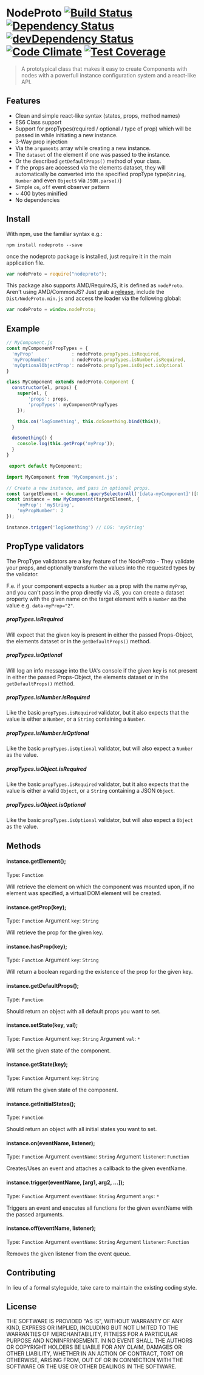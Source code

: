 # NodeProto [![Build Status](https://travis-ci.org/Inkdpixels/NodeProto.svg)](https://travis-ci.org/Inkdpixels/NodeProto) [![Dependency Status](https://david-dm.org/Inkdpixels/NodeProto.svg)](https://david-dm.org/Inkdpixels/NodeProto) [![devDependency Status](https://david-dm.org/Inkdpixels/NodeProto/dev-status.svg)](https://david-dm.org/Inkdpixels/NodeProto#info=devDependencies) [![Code Climate](https://codeclimate.com/github/Inkdpixels/NodeProto/badges/gpa.svg)](https://codeclimate.com/github/Inkdpixels/NodeProto) [![Test Coverage](https://codeclimate.com/github/Inkdpixels/NodeProto/badges/coverage.svg)](https://codeclimate.com/github/Inkdpixels/NodeProto/coverage)

> A prototypical class that makes it easy to create Components with nodes with a powerfull instance configuration system and a react-like API.


## Features
* Clean and simple react-like syntax (states, props, method names)
* ES6 Class support
* Support for propTypes(required / optional / type of prop) which will be passed in while initiating a new instance.
* 3-Way prop injection
 * Via the `arguments` array while creating a new instance.
 * The `dataset` of the element if one was passed to the instance.
 * Or the described `getDefaultProps()` method of your class.
* If the props are accessed via the elements dataset, they will automatically be converted into the specified propType type(`String`, `Number` and even `Object`s via `JSON.parse()`)
* Simple `on`, `off` event observer pattern
* ~ 400 bytes minified
* No dependencies


## Install
With npm, use the familiar syntax e.g.:
```shell
npm install nodeproto --save
```

once the nodeproto package is installed, just require it in the main application file.
```js
var nodeProto = require("nodeproto");
```

This package also supports AMD/RequireJS, it is defined as `nodeProto`. Aren't using AMD/CommonJS? Just grab a [release](https://github.com/Inkdpixels/NodeProto/releases), include the `Dist/NodeProto.min.js` and access the loader via the following global:
```js
var nodeProto = window.nodeProto;
```

## Example
```js
// MyComponent.js
const myComponentPropTypes = {
  'myProp'              : nodeProto.propTypes.isRequired,
  'myPropNumber'        : nodeProto.propTypes.isNumber.isRequired,
  'myOptionalObjectProp': nodeProto.propTypes.isObject.isOptional
}

class MyComponent extends nodeProto.Component {
  constructor(el, props) {
    super(el, {
        'props': props,
        'propTypes': myComponentPropTypes
    });

    this.on('logSomething', this.doSomething.bind(this));
  }

  doSomething() {
    console.log(this.getProp('myProp'));
  }
}

 export default MyComponent;
```

```js
import MyComponent from 'MyComponent.js';

// Create a new instance, and pass in optional props.
const targetElement = document.querySelectorAll('[data-myComponent]')[0];
const instance = new MyComponent(targetElement, {
    'myProp': 'myString',
    'myPropNumber': 2
});

instance.trigger('logSomething') // LOG: 'myString'
```


## PropType validators
The PropType validators are a key feature of the NodeProto - They validate your props, and optionally transform the values into the requested types by the validator.

F.e. if your component expects a `Number` as a prop with the name `myProp`, and you can't pass in the prop directly via JS, you can create a dataset property with the given name on the target element with a `Number` as the value e.g. `data-myProp="2"`.

##### propTypes.isRequired
Will expect that the given key is present in either the passed Props-Object, the elements dataset or in the `getDefaultProps()` method.

##### propTypes.isOptional
Will log an info message into the UA's console if the given key is not present in either the passed Props-Object, the elements dataset or in the `getDefaultProps()` method.

##### propTypes.isNumber.isRequired
Like the basic `propTypes.isRequired` validator, but it also expects that the value is either a `Number`, or a `String` containing a `Number`.

##### propTypes.isNumber.isOptional
Like the basic `propTypes.isOptional` validator, but will also expect a `Number` as the value.

##### propTypes.isObject.isRequired
Like the basic `propTypes.isRequired` validator, but it also expects that the value is either a valid `Object`, or a `String` containing a JSON `Object`.

##### propTypes.isObject.isOptional
Like the basic `propTypes.isOptional` validator, but will also expect a `Object` as the value.


## Methods
#### instance.getElement();
Type: `Function`

Will retrieve the element on which the component was mounted upon, if no element was specified, a virtual DOM element will be created.

#### instance.getProp(key);
Type: `Function`
Argument `key`: `String`

Will retrieve the prop for the given key.

#### instance.hasProp(key);
Type: `Function`
Argument `key`: `String`

Will return a boolean regarding the existence of the prop for the given key.

#### instance.getDefaultProps();
Type: `Function`

Should return an object with all default props you want to set.

#### instance.setState(key, val);
Type: `Function`
Argument `key`: `String`
Argument `val`: `*`

Will set the given state of the component.

#### instance.getState(key);
Type: `Function`
Argument `key`: `String`

Will return the given state of the component.

#### instance.getInitialStates();
Type: `Function`

Should return an object with all initial states you want to set.

#### instance.on(eventName, listener);
Type: `Function`
Argument `eventName`: `String`
Argument `listener`: `Function`

Creates/Uses an event and attaches a callback to the given eventName.

#### instance.trigger(eventName, [arg1, arg2, ...]);
Type: `Function`
Argument `eventName`: `String`
Argument `args`: `*`

Triggers an event and executes all functions for the given eventName with the passed arguments.

#### instance.off(eventName, listener);
Type: `Function`
Argument `eventName`: `String`
Argument `listener`: `Function`

Removes the given listener from the event queue.

## Contributing
In lieu of a formal styleguide, take care to maintain the existing coding style.

## License
THE SOFTWARE IS PROVIDED "AS IS", WITHOUT WARRANTY OF ANY KIND, EXPRESS OR
IMPLIED, INCLUDING BUT NOT LIMITED TO THE WARRANTIES OF MERCHANTABILITY,
FITNESS FOR A PARTICULAR PURPOSE AND NONINFRINGEMENT. IN NO EVENT SHALL THE
AUTHORS OR COPYRIGHT HOLDERS BE LIABLE FOR ANY CLAIM, DAMAGES OR OTHER
LIABILITY, WHETHER IN AN ACTION OF CONTRACT, TORT OR OTHERWISE, ARISING FROM,
OUT OF OR IN CONNECTION WITH THE SOFTWARE OR THE USE OR OTHER DEALINGS IN
THE SOFTWARE.

